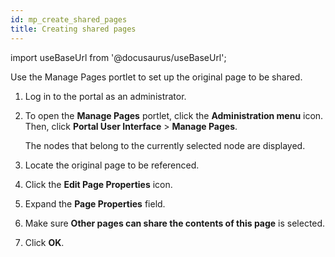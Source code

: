 ```yaml
---
id: mp_create_shared_pages
title: Creating shared pages
---
```

import useBaseUrl from '@docusaurus/useBaseUrl';



Use the Manage Pages portlet to set up the original page to be shared.

1.  Log in to the portal as an administrator.

2.  To open the **Manage Pages** portlet, click the **Administration menu** icon. Then, click **Portal User Interface** \> **Manage Pages**.

    The nodes that belong to the currently selected node are displayed.

3.  Locate the original page to be referenced.

4.  Click the **Edit Page Properties** icon.

5.  Expand the **Page Properties** field.

6.  Make sure **Other pages can share the contents of this page** is selected.

7.  Click **OK**.


